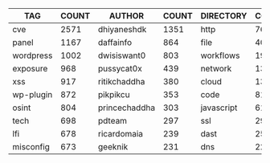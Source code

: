 |    TAG    | COUNT |    AUTHOR     | COUNT | DIRECTORY  | COUNT | SEVERITY | COUNT | TYPE | COUNT |
|-----------|-------|---------------|-------|------------|-------|----------|-------|------|-------|
| cve       |  2571 | dhiyaneshdk   |  1351 | http       |  7663 | info     |  3789 | file |   402 |
| panel     |  1167 | daffainfo     |   864 | file       |   402 | high     |  1816 | dns  |    25 |
| wordpress |  1002 | dwisiswant0   |   803 | workflows  |   191 | medium   |  1578 |      |       |
| exposure  |   968 | pussycat0x    |   439 | network    |   135 | critical |  1071 |      |       |
| xss       |   917 | ritikchaddha  |   380 | cloud      |   134 | low      |   271 |      |       |
| wp-plugin |   872 | pikpikcu      |   353 | code       |    81 | unknown  |    40 |      |       |
| osint     |   804 | princechaddha |   303 | javascript |    61 |          |       |      |       |
| tech      |   698 | pdteam        |   297 | ssl        |    29 |          |       |      |       |
| lfi       |   678 | ricardomaia   |   239 | dast       |    25 |          |       |      |       |
| misconfig |   673 | geeknik       |   231 | dns        |    22 |          |       |      |       |
